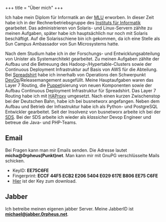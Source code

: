+++
title    = "Über mich"
+++

Ich habe mein Diplom für Informatik an der [MLU] erworben. In dieser Zeit habe ich in der Rechnerbetriebsgruppe
des [Instituts für Informatik] gearbeitet. Das administrieren von Solaris- und Linux-Servern zählte zu meinen
Aufgaben, später habe ich hauptsächlich nur noch mit Solaris beschäftigt. Auf die Solarisschiene bin ich gekommen,
da ich eine Stelle als Sun Campus Ambassador von Sun Microsystems hatte.

Nach dem Studium habe ich in der Forschungs- und Entwicklungsabteilung von Unister als Systemarchitekt gearbeitet.
Zu meinen Aufgaben zählte der Aufbau und die Betreuung des Hadoop-/Hypertable-Clusters sowie der Continuous Deployment
Infrastruktur auf Basis von AWS für die Abteilung. Bei [Spreadshirt] habe ich innerhalb von Operations den
Schwerpunkt [DevOp]/Releasemangement ausgefüllt. Meine Hauptaufgaben waren das Layer 7 Routing, die [Puppet]isierung
von neuen Komponenten sowie der Aufbau Continuous Deployment Infrastruktur für Spreadshirt. Das Layer 7 Routing habe
ich mit [HAProxy] umgesetzt. Nach einen kurzen Zwischenstop bei der Deutschen Bahn, habe ich bei busnetworx angefangen.
Neben dem Aufbau und Betrieb der Infrastruktur habe ich als Python- und PostgreSQL Entwickler gearbeitet. Seit der
Insolvenz von busnetworx arbeite ich bei der [SDS]. Bei der SDS arbeite ich wieder als *klassicher* Devop Engineer 
und betreue die Java- und PHP-Teams.

## Email

Bei Fragen kann man mir Emails senden. Die Adresse lautet **micha@0rpheus(Punkt)net**.
Man kann mir mit GnuPG verschlüsselte Mails schicken.

* KeyID: **EE75C6FE**
* Fingerprint: **ECCF 44F5 ECB2 E206 5404  E029 617E B806 EE75 C6FE**
* [Hier] ist der Key zum download.

## Jabber

Ich betreibe meinen eigenen jabber Server. Meine JabberID ist
**michael@jabber.0rpheus.net**.

[MLU]: http://uni-halle.de
[Instituts für Informatik]: http://informatik.uni-halle.de
[Spreadshirt]: https://www.spreadshirt.de/
[DevOp]: http://en.wikipedia.org/wiki/DevOps
[Puppet]: http://docs.puppetlabs.com/#puppetpuppet
[Hadoop]: https://hadoop.apache.org/#What+Is+Apache+Hadoop%3F
[Hypertable]: http://hypertable.org/
[AWS]: http://aws.amazon.com/de/
[Hier]: /Michael_Rennecke_EE75C6FE.asc
[HAProxy]: http://www.haproxy.org/
[SDS]: https://www.stulz-digitronic.com/